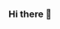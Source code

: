 ### Hi there 👋

<!--

Here are some ideas to get you started:

- 🔭 I’m currently working on improving C/C++ proficiency
- 🌱 I’m currently learning computer architecture
- 👯 I’m looking to collaborate on open source projects
- ⚡ Fun fact: I like anime and games
-->
